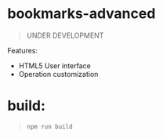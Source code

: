 # bookmarks-advanced
> UNDER DEVELOPMENT

Features:
- HTML5 User interface
- Operation customization


# build:
> `npm run build`

